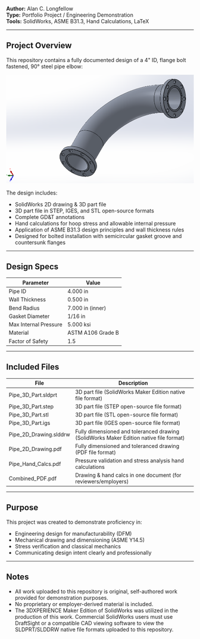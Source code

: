 
**Author:** Alan C. Longfellow  
**Type:** Portfolio Project / Engineering Demonstration  
**Tools:** SolidWorks, ASME B31.3, Hand Calculations, LaTeX  

---

## Project Overview

This repository contains a fully documented design of a 4" ID, flange bolt fastened, 90° steel pipe elbow:  

![preview](docs/Pipe_Preview.png)  

The design includes:  

- SolidWorks 2D drawing & 3D part file
- 3D part file in STEP, IGES, and STL open-source formats
- Complete GD&T annotations
- Hand calculations for hoop stress and allowable internal pressure
- Application of ASME B31.3 design principles and wall thickness rules
- Designed for bolted installation with semicircular gasket groove and countersunk flanges

---

## Design Specs

| Parameter              | Value              |
|------------------------|--------------------|
| Pipe ID                | 4.000 in           |
| Wall Thickness         | 0.500 in           |
| Bend Radius            | 7.000 in (inner)   |
| Gasket Diameter        | 1/16 in            |
| Max Internal Pressure  | 5.000 ksi          |
| Material               | ASTM A106 Grade B  |
| Factor of Safety       | 1.5                |

---

## Included Files

| File                   | Description        |
|------------------------|--------------------|
| Pipe_3D_Part.sldprt | 3D part file (SolidWorks Maker Edition native file format) | 
| Pipe_3D_Part.step   | 3D part file (STEP open-source file format) | 
| Pipe_3D_Part.stl    | 3D part file (STL open-source file format) | 
| Pipe_3D_Part.igs    | 3D part file (IGES open-source file format) | 
| Pipe_2D_Drawing.slddrw | Fully dimensioned and toleranced drawing (SolidWorks Maker Edition native file format) | 
| Pipe_2D_Drawing.pdf    | Fully dimensioned and toleranced drawing (PDF file format) | 
| Pipe_Hand_Calcs.pdf    | Pressure validation and stress analysis hand calculations | 
| Combined_PDF.pdf       | Drawing & hand calcs in one document (for reviewers/employers) | 

---

## Purpose

This project was created to demonstrate proficiency in:

- Engineering design for manufacturability (DFM)
- Mechanical drawing and dimensioning (ASME Y14.5)
- Stress verification and classical mechanics
- Communicating design intent clearly and professionally

---

## Notes

- All work uploaded to this repository is original, self-authored work provided for demonstration purposes.
- No proprietary or employer-derived material is included.
- The 3DXPERIENCE Maker Edition of SolidWorks was utilized in the production of this work. Commercial SolidWorks users must use DraftSight or a compatible CAD viewing software to view the SLDPRT/SLDDRW native file formats uploaded to this repository.
